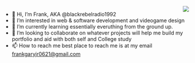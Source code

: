 <img align="right" src="https://visitor-badge.laobi.icu/badge?page_id=salsesp07.sales07" />

- 👋 Hi, I’m Frank, AKA @blackrebelradio1992
- 👀 I’m interested in web & software development and videogame design
- 🌱 I’m currently learning essentially everuthing from the ground up.
- 💞️ I’m looking to collaborate on whatever projects will help me build my portfolio and aid with both self and College study
- 📫 How to reach me best place to reach me is at my email frankgaryjr0621@gmail.com

<!---
blackrebelradio1992/blackrebelradio1992 is a ✨ special ✨ repository because its `README.md` (this file) appears on your GitHub profile.
You can click the Preview link to take a look at your changes.
--->
